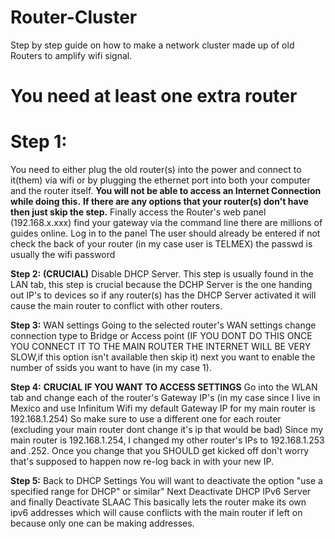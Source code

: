 # Router-Cluster
Step by step guide on how to make a network cluster made up of old Routers to amplify wifi signal.

# You need at least one extra router

# Step 1:
You need to either plug the old router(s) into the power and connect to it(them)
via wifi or by plugging the ethernet port into both your computer and the router itself. **You will not be able to access an Internet Connection while doing this.**
**If there are any options that your router(s) don't have then just skip the step.**
Finally access the Router's web panel (192.168.x.xxx) find your gateway via the command line there are millions of guides online.
Log in to the panel The user should already be entered if not check the back of your router (in my case user is TELMEX) the passwd is usually the wifi password

**Step 2:** **(CRUCIAL)**
Disable DHCP Server.
This step is usually found in the LAN tab, this step is crucial because the DCHP Server is the one handing out IP's to devices so if any router(s) has the DHCP Server activated it will cause the main router to conflict with other routers.

**Step 3:**
WAN settings
Going to the selected router's WAN settings change connection type to Bridge or Access point (IF YOU DONT DO THIS ONCE YOU CONNECT IT TO THE MAIN ROUTER THE INTERNET WILL BE VERY SLOW,if this option isn't available then skip it) next you want to enable the number of ssids you want to have (in my case 1).

**Step 4:** **CRUCIAL IF YOU WANT TO ACCESS SETTINGS**
Go into the WLAN tab and change each of the router's Gateway IP's (in my case since I live in Mexico and use Infinitum Wifi my default Gateway IP for my main router is 192.168.1.254)
 So make sure to use a different one for each router (excluding your main router
dont change it's ip that would be bad) Since my main router is 192.168.1.254, I changed my other router's IPs to 192.168.1.253 and .252. Once you change that you SHOULD get kicked
off don't worry that's supposed to happen now re-log back in with your new IP.

**Step 5:**
Back to DHCP Settings
You will want to deactivate the option "use a specified range for DHCP" or similar" Next Deactivate DHCP IPv6 Server and finally Deactivate SLAAC This basically lets the router make its own ipv6 addresses which will cause conflicts with the main router if left on because only one can be making addresses.